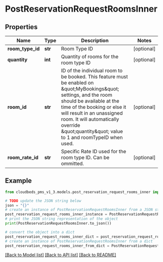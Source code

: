 # PostReservationRequestRoomsInner


## Properties

Name | Type | Description | Notes
------------ | ------------- | ------------- | -------------
**room_type_id** | **str** | Room Type ID | [optional] 
**quantity** | **int** | Quantity of rooms for the room type ID | [optional] 
**room_id** | **str** | ID of the individual room to be booked. This feature must be enabled on \&quot;MyBookings\&quot; settings, and the room should be available at the time of the booking or else it will result in an unassigned room. It will automatically override \&quot;quantity\&quot; value to 1 and roomTypeID when used. | [optional] 
**room_rate_id** | **str** | Specific Rate ID used for the room type ID. Can be ommitted. | [optional] 

## Example

```python
from cloudbeds_pms_v1_3.models.post_reservation_request_rooms_inner import PostReservationRequestRoomsInner

# TODO update the JSON string below
json = "{}"
# create an instance of PostReservationRequestRoomsInner from a JSON string
post_reservation_request_rooms_inner_instance = PostReservationRequestRoomsInner.from_json(json)
# print the JSON string representation of the object
print(PostReservationRequestRoomsInner.to_json())

# convert the object into a dict
post_reservation_request_rooms_inner_dict = post_reservation_request_rooms_inner_instance.to_dict()
# create an instance of PostReservationRequestRoomsInner from a dict
post_reservation_request_rooms_inner_from_dict = PostReservationRequestRoomsInner.from_dict(post_reservation_request_rooms_inner_dict)
```
[[Back to Model list]](../README.md#documentation-for-models) [[Back to API list]](../README.md#documentation-for-api-endpoints) [[Back to README]](../README.md)


